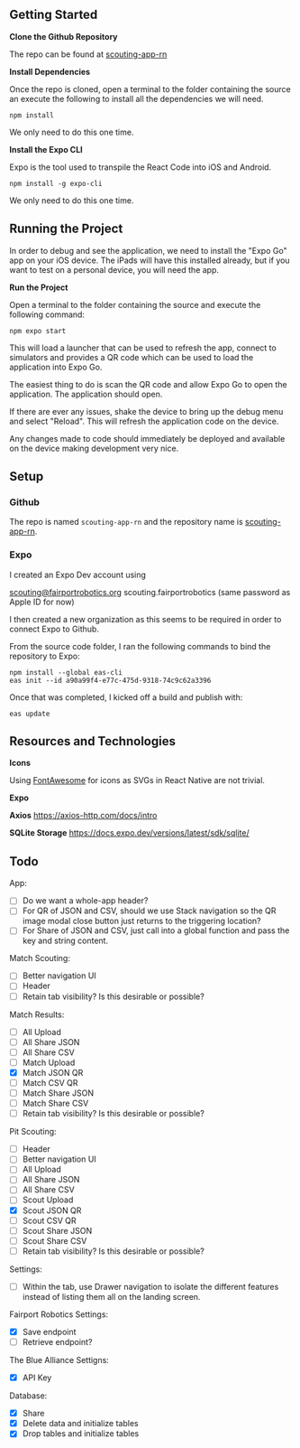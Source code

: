## Getting Started

**Clone the Github Repository**

The repo can be found at [scouting-app-rn](https://github.com/FairportRobotics/scouting-app-rn)

**Install Dependencies**

Once the repo is cloned, open a terminal to the folder containing the source an execute the following to install all the dependencies we will need.

```
npm install
```

We only need to do this one time.

**Install the Expo CLI**

Expo is the tool used to transpile the React Code into iOS and Android.

```
npm install -g expo-cli
```

We only need to do this one time.

## Running the Project

In order to debug and see the application, we need to install the "Expo Go" app on your iOS device. The iPads will have this installed already, but if you want to test on a personal device, you will need the app.

**Run the Project**

Open a terminal to the folder containing the source and execute the following command:

```
npm expo start
```

This will load a launcher that can be used to refresh the app, connect to simulators and provides a QR code which can be used to load the application into Expo Go.

The easiest thing to do is scan the QR code and allow Expo Go to open the application. The application should open.

If there are ever any issues, shake the device to bring up the debug menu and select "Reload". This will refresh the application code on the device.

Any changes made to code should immediately be deployed and available on the device making development very nice.

## Setup

### Github

The repo is named `scouting-app-rn` and the repository name is [scouting-app-rn](https://github.com/FairportRobotics/scouting-app-rn).

### Expo

I created an Expo Dev account using

scouting@fairportrobotics.org
scouting.fairportrobotics
(same password as Apple ID for now)

I then created a new organization as this seems to be required in order to connect Expo to Github.

From the source code folder, I ran the following commands to bind the repository to Expo:

```
npm install --global eas-cli
eas init --id a90a99f4-e77c-475d-9318-74c9c62a3396
```

Once that was completed, I kicked off a build and publish with:

```
eas update
```

## Resources and Technologies

**Icons**

Using [FontAwesome](https://fontawesome.com/search?o=r&m=free) for icons as SVGs in React Native are not trivial.

**Expo**

**Axios**
https://axios-http.com/docs/intro

**SQLite Storage**
https://docs.expo.dev/versions/latest/sdk/sqlite/

## Todo

App:

- [ ] Do we want a whole-app header?
- [ ] For QR of JSON and CSV, should we use Stack navigation so the QR image modal close button just returns to the triggering location?
- [ ] For Share of JSON and CSV, just call into a global function and pass the key and string content.

Match Scouting:

- [ ] Better navigation UI
- [ ] Header
- [ ] Retain tab visibility? Is this desirable or possible?

Match Results:

- [ ] All Upload
- [ ] All Share JSON
- [ ] All Share CSV
- [ ] Match Upload
- [x] Match JSON QR
- [ ] Match CSV QR
- [ ] Match Share JSON
- [ ] Match Share CSV
- [ ] Retain tab visibility? Is this desirable or possible?

Pit Scouting:

- [ ] Header
- [ ] Better navigation UI
- [ ] All Upload
- [ ] All Share JSON
- [ ] All Share CSV
- [ ] Scout Upload
- [x] Scout JSON QR
- [ ] Scout CSV QR
- [ ] Scout Share JSON
- [ ] Scout Share CSV
- [ ] Retain tab visibility? Is this desirable or possible?

Settings:

- [ ] Within the tab, use Drawer navigation to isolate the different features instead of listing them all on the landing screen.

Fairport Robotics Settings:

- [x] Save endpoint
- [ ] Retrieve endpoint?

The Blue Alliance Settigns:

- [x] API Key

Database:

- [x] Share
- [x] Delete data and initialize tables
- [x] Drop tables and initialize tables
